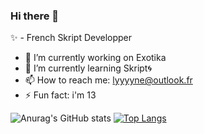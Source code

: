 ### Hi there 👋

✨ - French Skript Developper

- 🔭 I’m currently working on Exotika
- 🌱 I’m currently learning Skript🌀
- 📫 How to reach me: lyyyyne@outlook.fr
- ⚡ Fun fact: i'm 13

![Anurag's GitHub stats](https://github-readme-stats.vercel.app/api?username=lyyyne&show_icons=true&theme=dracula)
[![Top Langs](https://github-readme-stats.vercel.app/api/top-langs/?username=lyyyne&layout=compact)](https://github.com/anuraghazra/github-readme-stats)
